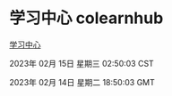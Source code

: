 # 学习中心 colearnhub
[学习中心](http://:56308/colearnhub/)

2023年 02月 15日 星期三 02:50:03 CST

2023年 02月 14日 星期二 18:50:03 GMT
